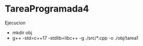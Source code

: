 # TareaProgramada4
Ejecucion
- mkdir obj
- g++ -std=c++17 -stdlib=libc++ -g ./src/*.cpp -o ./obj/tarea1
